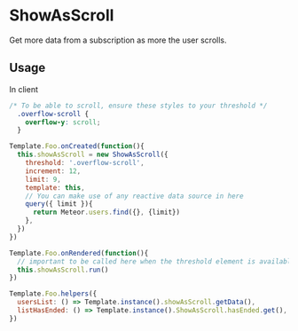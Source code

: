 ShowAsScroll
===================

Get more data from a subscription as more the user scrolls.

## Usage

In client
```css
/* To be able to scroll, ensure these styles to your threshold */
  .overflow-scroll {
    overflow-y: scroll;
  }
```

```js
Template.Foo.onCreated(function(){
  this.showAsScroll = new ShowAsScroll({
    threshold: '.overflow-scroll',
    increment: 12,
    limit: 9,
    template: this,
    // You can make use of any reactive data source in here
    query({ limit }){
      return Meteor.users.find({}, {limit})
    },
  })
})

Template.Foo.onRendered(function(){
  // important to be called here when the threshold element is available
  this.showAsScroll.run()
})

Template.Foo.helpers({
  usersList: () => Template.instance().showAsScroll.getData(),
  listHasEnded: () => Template.instance().ShowAsScroll.hasEnded.get(),
})
```
